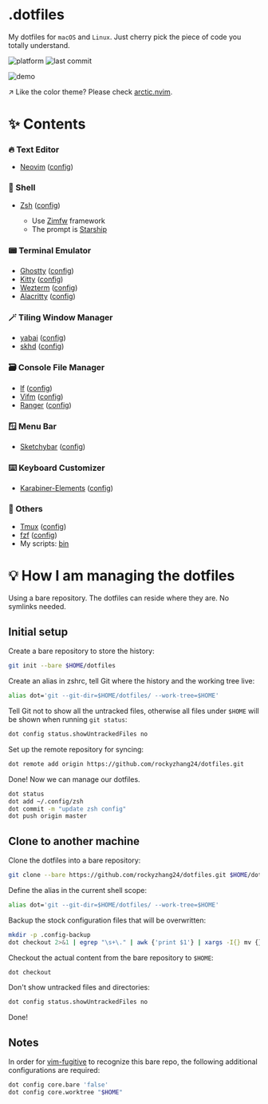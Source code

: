 # .dotfiles

My dotfiles for `macOS` and `Linux`. Just cherry pick the piece of code you totally understand.

![platform](https://img.shields.io/badge/platform-macOS%2FLinux-blue)
![last commit](https://img.shields.io/github/last-commit/rockyzhang24/dotfiles)

![demo](https://github.com/user-attachments/assets/de888ec1-a391-48f2-b951-0a7dfabdbb90)

↗ Like the color theme? Please check [arctic.nvim](https://github.com/rockyzhang24/arctic.nvim).

# ✨ Contents

### 🔥 Text Editor

* [Neovim](https://neovim.io) ([config](./.config/nvim/))

### 🐚 Shell

* [Zsh](https://www.zsh.org) ([config](./.config/zsh/))

  * Use [Zimfw](https://zimfw.sh) framework
  * The prompt is [Starship](https://starship.rs/)

### 📟 Terminal Emulator

* [Ghostty](https://ghostty.org/) ([config](./.config/ghostty/))
* [Kitty](https://sw.kovidgoyal.net/kitty/) ([config](./.config/kitty/))
* [Wezterm](https://wezfurlong.org/wezterm/) ([config](./.config/wezterm/))
* [Alacritty](https://alacritty.org) ([config](./.config/alacritty/))

### 🪄 Tiling Window Manager

* [yabai](https://github.com/koekeishiya/yabai) ([config](./.config/yabai/))
* [skhd](https://github.com/koekeishiya/skhd) ([config](./.config/yabai/))

### 🗃️ Console File Manager

* [lf](https://pkg.go.dev/github.com/gokcehan/lf) ([config](./.config/lf/))
* [Vifm](https://vifm.info) ([config](./.config/vifm/))
* [Ranger](https://ranger.github.io) ([config](./.config/ranger/))

### 🪟 Menu Bar

* [Sketchybar](https://github.com/FelixKratz/SketchyBar) ([config](./.config/sketchybar))

### ⌨️ Keyboard Customizer

* [Karabiner-Elements](https://karabiner-elements.pqrs.org) ([config](./.config/karabiner/))

### 🧶 Others

* [Tmux](https://github.com/tmux/tmux) ([config](./.tmux.conf))
* [fzf](https://github.com/junegunn/fzf) ([config](./.config/fzf/))
* My scripts: [bin](./.config/bin/)

# 💡 How I am managing the dotfiles

Using a bare repository. The dotfiles can reside where they are. No symlinks needed.

## Initial setup

Create a bare repository to store the history:

```bash
git init --bare $HOME/dotfiles
```

Create an alias in zshrc, tell Git where the history and the working tree live:

```bash
alias dot='git --git-dir=$HOME/dotfiles/ --work-tree=$HOME'
```

Tell Git not to show all the untracked files, otherwise all files under `$HOME` will be shown when running `git status`:

```bash
dot config status.showUntrackedFiles no
```

Set up the remote repository for syncing:

```bash
dot remote add origin https://github.com/rockyzhang24/dotfiles.git
```

Done! Now we can manage our dotfiles.

```bash
dot status
dot add ~/.config/zsh
dot commit -m "update zsh config"
dot push origin master
```

## Clone to another machine

Clone the dotfiles into a bare repository:

```bash
git clone --bare https://github.com/rockyzhang24/dotfiles.git $HOME/dotfiles
```

Define the alias in the current shell scope:

```bash
alias dot='git --git-dir=$HOME/dotfiles/ --work-tree=$HOME'
```

Backup the stock configuration files that will be overwritten:

```bash
mkdir -p .config-backup
dot checkout 2>&1 | egrep "\s+\." | awk {'print $1'} | xargs -I{} mv {} .config-backup/{}
```

Checkout the actual content from the bare repository to `$HOME`:

```bash
dot checkout
```

Don't show untracked files and directories:

```bash
dot config status.showUntrackedFiles no
```

Done!

## Notes

In order for [vim-fugitive](https://github.com/tpope/vim-fugitive) to recognize this bare repo, the following additional configurations are required:

```bash
dot config core.bare 'false'
dot config core.worktree "$HOME"
```
